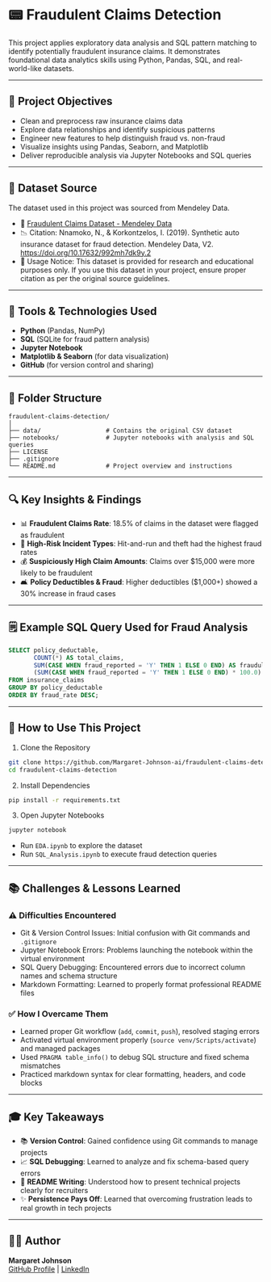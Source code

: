 # 📟 Fraudulent Claims Detection

This project applies exploratory data analysis and SQL pattern matching to identify potentially fraudulent insurance claims. It demonstrates foundational data analytics skills using Python, Pandas, SQL, and real-world-like datasets.

---

## 📌 Project Objectives

- Clean and preprocess raw insurance claims data
- Explore data relationships and identify suspicious patterns
- Engineer new features to help distinguish fraud vs. non-fraud
- Visualize insights using Pandas, Seaborn, and Matplotlib
- Deliver reproducible analysis via Jupyter Notebooks and SQL queries

---

## 🔀 Dataset Source

The dataset used in this project was sourced from Mendeley Data.

- 🔗 [Fraudulent Claims Dataset - Mendeley Data](https://doi.org/10.17632/992mh7dk9y.2)
- 📉 Citation: Nnamoko, N., & Korkontzelos, I. (2019). Synthetic auto insurance dataset for fraud detection. Mendeley Data, V2. https://doi.org/10.17632/992mh7dk9y.2
- 📌 Usage Notice: This dataset is provided for research and educational purposes only. If you use this dataset in your project, ensure proper citation as per the original source guidelines.

---

## 🔧 Tools & Technologies Used

- **Python** (Pandas, NumPy)
- **SQL** (SQLite for fraud pattern analysis)
- **Jupyter Notebook**
- **Matplotlib & Seaborn** (for data visualization)
- **GitHub** (for version control and sharing)

---

## 📁 Folder Structure

```
fraudulent-claims-detection/
│
├── data/                  # Contains the original CSV dataset
├── notebooks/             # Jupyter notebooks with analysis and SQL queries
├── LICENSE
├── .gitignore
└── README.md              # Project overview and instructions
```

---

## 🔍 Key Insights & Findings

- 📊 **Fraudulent Claims Rate**: 18.5% of claims in the dataset were flagged as fraudulent
- 🚗 **High-Risk Incident Types**: Hit-and-run and theft had the highest fraud rates
- 💰 **Suspiciously High Claim Amounts**: Claims over $15,000 were more likely to be fraudulent
- 🛋️ **Policy Deductibles & Fraud**: Higher deductibles ($1,000+) showed a 30% increase in fraud cases

---

## 🗒️ Example SQL Query Used for Fraud Analysis

```sql
SELECT policy_deductable,
       COUNT(*) AS total_claims,
       SUM(CASE WHEN fraud_reported = 'Y' THEN 1 ELSE 0 END) AS fraudulent_cases,
       (SUM(CASE WHEN fraud_reported = 'Y' THEN 1 ELSE 0 END) * 100.0) / COUNT(*) AS fraud_rate
FROM insurance_claims
GROUP BY policy_deductable
ORDER BY fraud_rate DESC;
```

---

## 🚀 How to Use This Project

1. Clone the Repository

```bash
git clone https://github.com/Margaret-Johnson-ai/fraudulent-claims-detection.git
cd fraudulent-claims-detection
```

2. Install Dependencies

```bash
pip install -r requirements.txt
```

3. Open Jupyter Notebooks

```bash
jupyter notebook
```
- Run `EDA.ipynb` to explore the dataset
- Run `SQL_Analysis.ipynb` to execute fraud detection queries

---

## 📚 Challenges & Lessons Learned

### ⚠️ Difficulties Encountered
- Git & Version Control Issues: Initial confusion with Git commands and `.gitignore`
- Jupyter Notebook Errors: Problems launching the notebook within the virtual environment
- SQL Query Debugging: Encountered errors due to incorrect column names and schema structure
- Markdown Formatting: Learned to properly format professional README files

### ✅ How I Overcame Them
- Learned proper Git workflow (`add`, `commit`, `push`), resolved staging errors
- Activated virtual environment properly (`source venv/Scripts/activate`) and managed packages
- Used `PRAGMA table_info()` to debug SQL structure and fixed schema mismatches
- Practiced markdown syntax for clear formatting, headers, and code blocks

---

## 🎓 Key Takeaways

- 📚 **Version Control**: Gained confidence using Git commands to manage projects
- 📈 **SQL Debugging**: Learned to analyze and fix schema-based query errors
- 📄 **README Writing**: Understood how to present technical projects clearly for recruiters
- ✨ **Persistence Pays Off**: Learned that overcoming frustration leads to real growth in tech projects

---

## 👩‍💻 Author

**Margaret Johnson**  
[GitHub Profile](https://github.com/Margaret-Johnson-ai) | [LinkedIn](https://www.linkedin.com/in/margaretjohnson)
